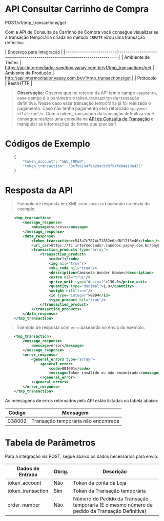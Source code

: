 # API Consultar Carrinho de Compra

<span class="post">POST</span><span class="beforePost">/v1/tmp_transactions/get</span>


Com a API de Consulta de Carrinho de Compra você consegue visualizar se a transação temporária criada no método `CREATE` virou uma transação definitiva.


| Endereço para Integração                                                                                |
|--------------------------|------------------------------------------------------------------------------|
| Ambiente de Testes       | https://api.intermediador.sandbox.yapay.com.br/v1/tmp_transactions/get       |
| Ambiente de Produção     | http://api.intermediador.yapay.com.br/v1/tmp_transactions/get                |
| Protocolo                | Rest/HTTP                                                                    |


> **Observação:** Observe que no retorno da API tem o campo `<payment>`, esse campo é o parâmetro o token_transaction da transação definitiva. Nesse caso essa transação temporária já foi realizado o pagamento. Caso não tenha pagamento será retornado `<payment nil="true"/>`. Com o token_transaction da transação definitiva você consegue realizar uma consulta na <a href="/#/api-consultar-transacao" target="_blank">API de Consulta de Transação</a> e manipular as informações da forma que precisar!

# Códigos de Exemplo


```javascript
    {
        "token_account": "SEU_TOKEN",
        "token_transaction": "3cfbb284fab20acbd0754feb4a1de435"
    }
```


# Resposta da API

> Exemplo de resposta em XML com `sucesso` baseando no envio do exemplo:

```xml
    <tmp_transaction>
        <message_response>
            <message>success</message>
        </message_response>
        <data_response>
            <token_transaction>c543a7c7874c71882e6ad8f12f3e46</token_transaction>
            <url_car>https://tc.intermediador.sandbox.yapay.com.br/payment/car/v1/</url_car>
            <transaction_products type="array">
                <transaction_product>
                    <code>1</code>
                    <img nil="true"/>
                    <sku_code nil="true"/>
                    <description>Camiseta Wonder Woman</description>
                    <extra nil="true"/>
                    <price_unit type="decimal">130.0</price_unit>
                    <quantity type="decimal">1.0</quantity>
                    <weight nil="true"/>
                    <id type="integer">8894</id>
                    <type_product nil="true"/>
                </transaction_product>
            </transaction_products>
        </data_response>
    </tmp_transaction>
```


> Exemplo de resposta com `erro` baseando no envio do exemplo:


```xml
    <tmp_transaction>
        <message_response>
            <message>error</message>
        </message_response>
        <error_response>
            <general_errors type="array">
                <general_error>
                    <code>001001</code>
                    <message>Token inválido ou não encontrado</message>
                </general_error>
            </general_errors>
        </error_response>
    </tmp_transaction>
```


As mensagens de erros retornados pela API estão listadas na tabela abaixo:

| Código   |  Mensagem                                  |
|----------|--------------------------------------------|
| 038002   | Transação temporária não encontrada        |



# Tabela de Parâmetros

Para a integração via <span class="post">POST</span>, segue abaixo os dados necessários para envio:

| Dados de Entrada  |  Obrig.  | Descrição                                                                                     |
|-------------------|----------|-----------------------------------------------------------------------------------------------|
| token_account     | Não      | Token da conta da Loja                                                                        |
| token_transaction | Sim      | Token da Transação temporária                                                                 |
| order_number      | Não      | Número do Pedido da Transação temporária (É o mesmo número de pedido da Transação Definitiva) |

